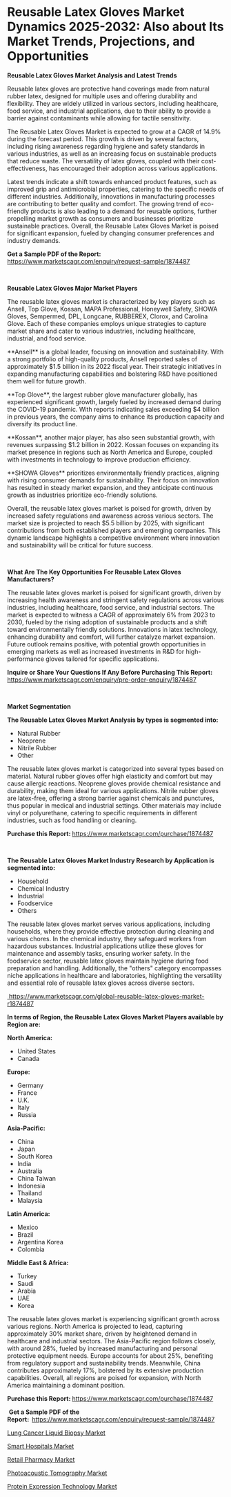 <p><h1>Reusable Latex Gloves Market Dynamics 2025-2032: Also about Its Market Trends, Projections, and Opportunities</h1></p><p><strong>Reusable Latex Gloves Market Analysis and Latest Trends</strong></p>
<p><p>Reusable latex gloves are protective hand coverings made from natural rubber latex, designed for multiple uses and offering durability and flexibility. They are widely utilized in various sectors, including healthcare, food service, and industrial applications, due to their ability to provide a barrier against contaminants while allowing for tactile sensitivity.</p><p>The Reusable Latex Gloves Market is expected to grow at a CAGR of 14.9% during the forecast period. This growth is driven by several factors, including rising awareness regarding hygiene and safety standards in various industries, as well as an increasing focus on sustainable products that reduce waste. The versatility of latex gloves, coupled with their cost-effectiveness, has encouraged their adoption across various applications.</p><p>Latest trends indicate a shift towards enhanced product features, such as improved grip and antimicrobial properties, catering to the specific needs of different industries. Additionally, innovations in manufacturing processes are contributing to better quality and comfort. The growing trend of eco-friendly products is also leading to a demand for reusable options, further propelling market growth as consumers and businesses prioritize sustainable practices. Overall, the Reusable Latex Gloves Market is poised for significant expansion, fueled by changing consumer preferences and industry demands.</p></p>
<p><strong>Get a Sample PDF of the Report:&nbsp;</strong> <a href="https://www.marketscagr.com/enquiry/request-sample/1874487?utm_campaign=3163&utm_medium=2&utm_source=Github&utm_content=ia&utm_term=05042025&utm_id=reusable-latex-gloves">https://www.marketscagr.com/enquiry/request-sample/1874487</a></p>
<p>&nbsp;</p>
<p><strong>Reusable Latex Gloves Major Market Players</strong></p>
<p><p>The reusable latex gloves market is characterized by key players such as Ansell, Top Glove, Kossan, MAPA Professional, Honeywell Safety, SHOWA Gloves, Sempermed, DPL, Longcane, RUBBEREX, Clorox, and Carolina Glove. Each of these companies employs unique strategies to capture market share and cater to various industries, including healthcare, industrial, and food service.</p><p>**Ansell** is a global leader, focusing on innovation and sustainability. With a strong portfolio of high-quality products, Ansell reported sales of approximately $1.5 billion in its 2022 fiscal year. Their strategic initiatives in expanding manufacturing capabilities and bolstering R&D have positioned them well for future growth.</p><p>**Top Glove**, the largest rubber glove manufacturer globally, has experienced significant growth, largely fueled by increased demand during the COVID-19 pandemic. With reports indicating sales exceeding $4 billion in previous years, the company aims to enhance its production capacity and diversify its product line.</p><p>**Kossan**, another major player, has also seen substantial growth, with revenues surpassing $1.2 billion in 2022. Kossan focuses on expanding its market presence in regions such as North America and Europe, coupled with investments in technology to improve production efficiency.</p><p>**SHOWA Gloves** prioritizes environmentally friendly practices, aligning with rising consumer demands for sustainability. Their focus on innovation has resulted in steady market expansion, and they anticipate continuous growth as industries prioritize eco-friendly solutions.</p><p>Overall, the reusable latex gloves market is poised for growth, driven by increased safety regulations and awareness across various sectors. The market size is projected to reach $5.5 billion by 2025, with significant contributions from both established players and emerging companies. This dynamic landscape highlights a competitive environment where innovation and sustainability will be critical for future success.</p></p>
<p>&nbsp;</p>
<p><strong>What Are The Key Opportunities For Reusable Latex Gloves Manufacturers?</strong></p>
<p><p>The reusable latex gloves market is poised for significant growth, driven by increasing health awareness and stringent safety regulations across various industries, including healthcare, food service, and industrial sectors. The market is expected to witness a CAGR of approximately 6% from 2023 to 2030, fueled by the rising adoption of sustainable products and a shift toward environmentally friendly solutions. Innovations in latex technology, enhancing durability and comfort, will further catalyze market expansion. Future outlook remains positive, with potential growth opportunities in emerging markets as well as increased investments in R&D for high-performance gloves tailored for specific applications.</p></p>
<p><strong>Inquire or Share Your Questions If Any Before Purchasing This Report:</strong> <a href="https://www.marketscagr.com/enquiry/pre-order-enquiry/1874487?utm_campaign=3163&utm_medium=2&utm_source=Github&utm_content=ia&utm_term=05042025&utm_id=reusable-latex-gloves">https://www.marketscagr.com/enquiry/pre-order-enquiry/1874487</a></p>
<p>&nbsp;</p>
<p><strong>Market Segmentation</strong></p>
<p><strong>The Reusable Latex Gloves Market Analysis by types is segmented into:</strong></p>
<p><ul><li>Natural Rubber</li><li>Neoprene</li><li>Nitrile Rubber</li><li>Other</li></ul></p>
<p><p>The reusable latex gloves market is categorized into several types based on material. Natural rubber gloves offer high elasticity and comfort but may cause allergic reactions. Neoprene gloves provide chemical resistance and durability, making them ideal for various applications. Nitrile rubber gloves are latex-free, offering a strong barrier against chemicals and punctures, thus popular in medical and industrial settings. Other materials may include vinyl or polyurethane, catering to specific requirements in different industries, such as food handling or cleaning.</p></p>
<p><strong>Purchase this Report:&nbsp;</strong><a href="https://www.marketscagr.com/purchase/1874487?utm_campaign=3163&utm_medium=2&utm_source=Github&utm_content=ia&utm_term=05042025&utm_id=reusable-latex-gloves">https://www.marketscagr.com/purchase/1874487</a></p>
<p>&nbsp;</p>
<p><strong>The Reusable Latex Gloves Market Industry Research by Application is segmented into:</strong></p>
<p><ul><li>Household</li><li>Chemical Industry</li><li>Industrial</li><li>Foodservice</li><li>Others</li></ul></p>
<p><p>The reusable latex gloves market serves various applications, including households, where they provide effective protection during cleaning and various chores. In the chemical industry, they safeguard workers from hazardous substances. Industrial applications utilize these gloves for maintenance and assembly tasks, ensuring worker safety. In the foodservice sector, reusable latex gloves maintain hygiene during food preparation and handling. Additionally, the "others" category encompasses niche applications in healthcare and laboratories, highlighting the versatility and essential role of reusable latex gloves across diverse sectors.</p></p>
<p><a href="https://www.marketscagr.com/global-reusable-latex-gloves-market-r1874487?utm_campaign=3163&utm_medium=2&utm_source=Github&utm_content=ia&utm_term=05042025&utm_id=reusable-latex-gloves">&nbsp;https://www.marketscagr.com/global-reusable-latex-gloves-market-r1874487</a></p>
<p><strong>In terms of Region, the Reusable Latex Gloves Market Players available by Region are:</strong></p>
<p>
    <p> <strong> North America: </strong>
        <ul>
            <li>United States</li>
            <li>Canada</li>
        </ul>
        </p> 
    <p> <strong> Europe: </strong>
        <ul>
            <li>Germany</li>
            <li>France</li>
            <li>U.K.</li>
            <li>Italy</li>
            <li>Russia</li>
        </ul>
        </p> 
    <p> <strong> Asia-Pacific: </strong>
        <ul>
            <li>China</li>
            <li>Japan</li>
            <li>South Korea</li>
            <li>India</li>
            <li>Australia</li>
            <li>China Taiwan</li>
            <li>Indonesia</li>
            <li>Thailand</li>
            <li>Malaysia</li>
        </ul>
        </p> 
    <p> <strong> Latin America: </strong>
        <ul>
            <li>Mexico</li>
            <li>Brazil</li>
            <li>Argentina Korea</li>
            <li>Colombia</li>
        </ul>
        </p> 
    <p> <strong> Middle East & Africa: </strong>
        <ul>
            <li>Turkey</li>
            <li>Saudi</li>
            <li>Arabia</li>
            <li>UAE</li>
            <li>Korea</li>
        </ul>
    </p>
    </p>
<p><p>The reusable latex gloves market is experiencing significant growth across various regions. North America is projected to lead, capturing approximately 30% market share, driven by heightened demand in healthcare and industrial sectors. The Asia-Pacific region follows closely, with around 28%, fueled by increased manufacturing and personal protective equipment needs. Europe accounts for about 25%, benefiting from regulatory support and sustainability trends. Meanwhile, China contributes approximately 17%, bolstered by its extensive production capabilities. Overall, all regions are poised for expansion, with North America maintaining a dominant position.</p></p>
<p><strong>Purchase this Report: </strong><a href="https://www.marketscagr.com/purchase/1874487?utm_campaign=3163&utm_medium=2&utm_source=Github&utm_content=ia&utm_term=05042025&utm_id=reusable-latex-gloves">https://www.marketscagr.com/purchase/1874487</a></p>
<p>&nbsp;<strong>Get a Sample PDF of the Report:&nbsp;&nbsp;</strong><a href="https://www.marketscagr.com/enquiry/request-sample/1874487?utm_campaign=3163&utm_medium=2&utm_source=Github&utm_content=ia&utm_term=05042025&utm_id=reusable-latex-gloves">https://www.marketscagr.com/enquiry/request-sample/1874487</a></p>
<p><strong></strong></p>
<p><p><a href="https://www.linkedin.com/pulse/examining-market-drivers-lung-cancer-liquid-biopsy-expected-g1hxc?utm_campaign=3163&utm_medium=2&utm_source=Github&utm_content=ia&utm_term=05042025&utm_id=reusable-latex-gloves">Lung Cancer Liquid Biopsy Market</a></p><p><a href="https://www.linkedin.com/pulse/detailed-smart-hospitals-market-analysis-expected-setuc?utm_campaign=3163&utm_medium=2&utm_source=Github&utm_content=ia&utm_term=05042025&utm_id=reusable-latex-gloves">Smart Hospitals Market</a></p><p><a href="https://www.linkedin.com/pulse/retail-pharmacy-market-global-trends-forecast-2025-2032-stokks-tdmoc?utm_campaign=3163&utm_medium=2&utm_source=Github&utm_content=ia&utm_term=05042025&utm_id=reusable-latex-gloves">Retail Pharmacy Market</a></p><p><a href="https://www.linkedin.com/pulse/rising-photoacoustic-tomography-market-key-drivers-4-cagr-growth-vzgcc?utm_campaign=3163&utm_medium=2&utm_source=Github&utm_content=ia&utm_term=05042025&utm_id=reusable-latex-gloves">Photoacoustic Tomography Market</a></p><p><a href="https://www.linkedin.com/pulse/analytics-driven-insights-protein-expression-technology-bnmac?utm_campaign=3163&utm_medium=2&utm_source=Github&utm_content=ia&utm_term=05042025&utm_id=reusable-latex-gloves">Protein Expression Technology Market</a></p></p>